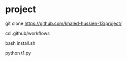 # project
git clone https://github.com/khaled-hussien-13/project/

cd .github/workflows

bash install.sh

python t1.py
